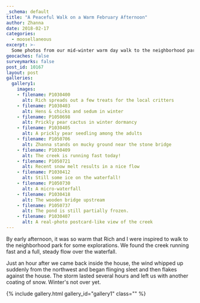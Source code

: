 ```yaml
---
_schema: default
title: "A Peaceful Walk on a Warm February Afternoon"
author: Zhanna
date: 2018-02-17
categories:
  - moosellaneous
excerpt: >-
  Some photos from our mid-winter warm day walk to the neighborhood park
geocaches: false
surveymarks: false
post_id: 10167
layout: post
galleries:
  gallery1:
    images:
    - filename: P1030400
      alt: Rich spreads out a few treats for the local critters
    - filename: P1030403
      alt: Hens & chicks and sedum in winter
    - filename: P1050698
      alt: Prickly pear cactus in winter dormancy
    - filename: P1030405
      alt: A prickly pear seedling among the adults
    - filename: P1050706
      alt: Zhanna stands on mucky ground near the stone bridge
    - filename: P1030409
      alt: The creek is running fast today!
    - filename: P1050721
      alt: Recent snow melt results in a nice flow
    - filename: P1030412
      alt: Still some ice on the waterfall!
    - filename: P1050730
      alt: A micro-waterfall
    - filename: P1030418
      alt: The wooden bridge upstream
    - filename: P1050737
      alt: The pond is still partially frozen.
    - filename: P1030407
      alt: A real-photo postcard-like view of the creek                      
---
```


By early afternoon, it was so warm that Rich and I were inspired to walk to the neighborhood park for some explorations. We found the creek running fast and a full, steady flow over the waterfall. 

Just an hour after we came back inside the house, the wind whipped up suddenly from the northwest and began flinging sleet and then flakes against the house. The storm lasted several hours and left us with another coating of snow. Winter's not over yet.

{% include gallery.html gallery_id="gallery1" class="" %}